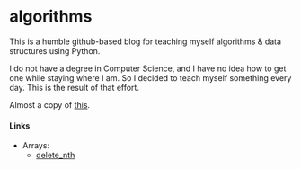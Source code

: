 # algorithms

This is a humble github-based blog for teaching myself
algorithms & data structures using Python.

I do not have a degree in Computer Science, and I have no idea
how to get one while staying where I am. So I decided to teach
myself something every day. This is the result of that effort.

Almost a copy of [this](https://github.com/keon/algorithms/).

#### Links
* Arrays:
  * [delete_nth](docs/delete_nth.md)